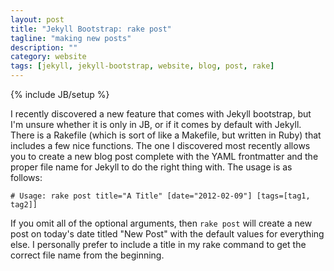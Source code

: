 ```yaml
---
layout: post
title: "Jekyll Bootstrap: rake post"
tagline: "making new posts"
description: ""
category: website
tags: [jekyll, jekyll-bootstrap, website, blog, post, rake]
---
```

{% include JB/setup %}

I recently discovered a new feature that comes with Jekyll bootstrap,
but I'm unsure whether it is only in JB, or if it comes by default
with Jekyll.
There is a Rakefile (which is sort of like a Makefile, but written in
Ruby) that includes a few nice functions.
The one I discovered most recently allows you to create a new blog
post complete with the YAML frontmatter and the proper file name for
Jekyll to do the right thing with.
The usage is as follows:

    # Usage: rake post title="A Title" [date="2012-02-09"] [tags=[tag1, tag2]]

If you omit all of the optional arguments, then `rake post` will
create a new post on today's date titled "New Post" with the default
values for everything else.
I personally prefer to include a title in my rake command to get the
correct file name from the beginning.
